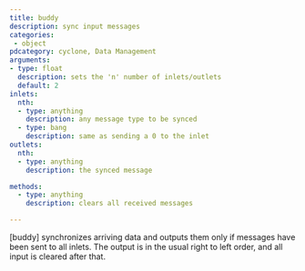 ```yaml
---
title: buddy
description: sync input messages
categories:
 - object
pdcategory: cyclone, Data Management
arguments:
- type: float
  description: sets the 'n' number of inlets/outlets
  default: 2
inlets:
  nth:
  - type: anything
    description: any message type to be synced
  - type: bang
    description: same as sending a 0 to the inlet
outlets:
  nth:
  - type: anything
    description: the synced message

methods:
  - type: anything
    description: clears all received messages

---
```


[buddy] synchronizes arriving data and outputs them only if messages have been sent to all inlets. The output is in the usual right to left order, and all input is cleared after that.

